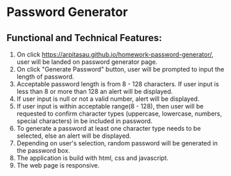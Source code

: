 # Password Generator

## Functional and Technical Features:
1. On click https://arpitasau.github.io/homework-password-generator/, user will be landed on password generator  page.
2. On click "Generate Password" button, user will be prompted to input the length of password.
3. Acceptable password length is from 8 - 128 characters. If user input is less than 8 or more than 128 an alert will be displayed.
4. If user input is null or not a valid number, alert will be displayed.
5. If user input is within acceptable range(8 - 128), then user will be requested to confirm character types (uppercase, lowercase, numbers, special characters) in be included in password.
6. To generate a password at least one character type needs to be selected, else an alert will be displayed.
7. Depending on user's selection, random password will be generated in the password box.
8. The application is build with html, css and javascript.
9. The web page is responsive.
